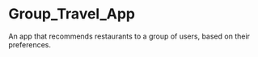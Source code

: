 # Group_Travel_App
An app that recommends restaurants to a group of users, based on their preferences.
